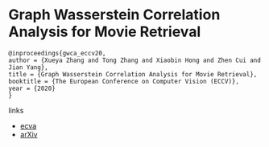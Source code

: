 # Graph Wasserstein Correlation Analysis for Movie Retrieval

```
@inproceedings{gwca_eccv20,
author = {Xueya Zhang and Tong Zhang and Xiaobin Hong and Zhen Cui and Jian Yang},
title = {Graph Wasserstein Correlation Analysis for Movie Retrieval},
booktitle = {The European Conference on Computer Vision (ECCV)},
year = {2020}
}
```

links
- [ecva](http://www.ecva.net/papers/eccv_2020/papers_ECCV/papers/123700426.pdf)
- [arXiv](https://arxiv.org/abs/2008.02648)
